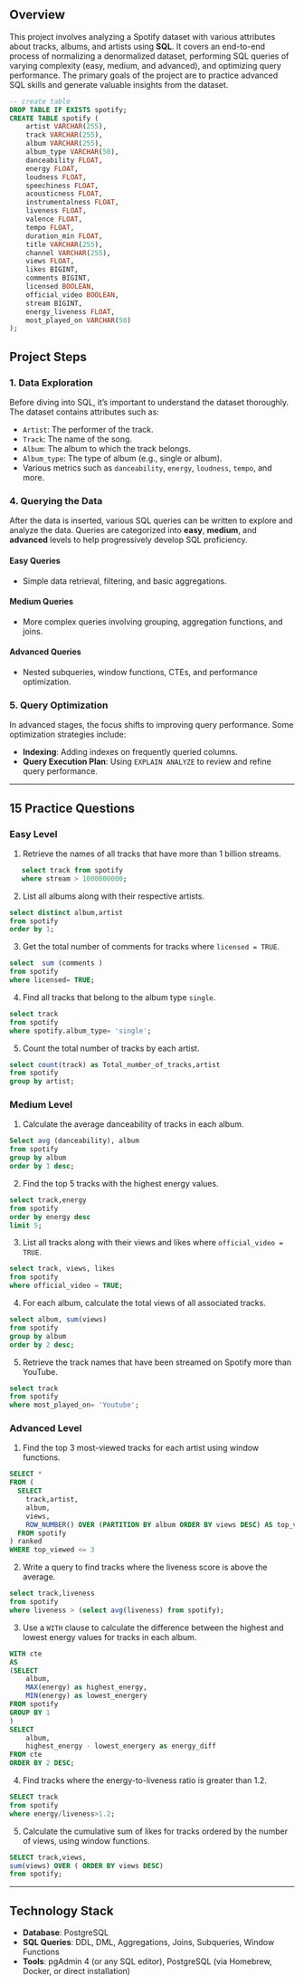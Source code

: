 
## Overview
This project involves analyzing a Spotify dataset with various attributes about tracks, albums, and artists using **SQL**. It covers an end-to-end process of normalizing a denormalized dataset, performing SQL queries of varying complexity (easy, medium, and advanced), and optimizing query performance. The primary goals of the project are to practice advanced SQL skills and generate valuable insights from the dataset.

```sql
-- create table
DROP TABLE IF EXISTS spotify;
CREATE TABLE spotify (
    artist VARCHAR(255),
    track VARCHAR(255),
    album VARCHAR(255),
    album_type VARCHAR(50),
    danceability FLOAT,
    energy FLOAT,
    loudness FLOAT,
    speechiness FLOAT,
    acousticness FLOAT,
    instrumentalness FLOAT,
    liveness FLOAT,
    valence FLOAT,
    tempo FLOAT,
    duration_min FLOAT,
    title VARCHAR(255),
    channel VARCHAR(255),
    views FLOAT,
    likes BIGINT,
    comments BIGINT,
    licensed BOOLEAN,
    official_video BOOLEAN,
    stream BIGINT,
    energy_liveness FLOAT,
    most_played_on VARCHAR(50)
);
```
## Project Steps

### 1. Data Exploration
Before diving into SQL, it’s important to understand the dataset thoroughly. The dataset contains attributes such as:
- `Artist`: The performer of the track.
- `Track`: The name of the song.
- `Album`: The album to which the track belongs.
- `Album_type`: The type of album (e.g., single or album).
- Various metrics such as `danceability`, `energy`, `loudness`, `tempo`, and more.

### 4. Querying the Data
After the data is inserted, various SQL queries can be written to explore and analyze the data. Queries are categorized into **easy**, **medium**, and **advanced** levels to help progressively develop SQL proficiency.

#### Easy Queries
- Simple data retrieval, filtering, and basic aggregations.
  
#### Medium Queries
- More complex queries involving grouping, aggregation functions, and joins.
  
#### Advanced Queries
- Nested subqueries, window functions, CTEs, and performance optimization.

### 5. Query Optimization
In advanced stages, the focus shifts to improving query performance. Some optimization strategies include:
- **Indexing**: Adding indexes on frequently queried columns.
- **Query Execution Plan**: Using `EXPLAIN ANALYZE` to review and refine query performance.
  
---

## 15 Practice Questions

### Easy Level
1. Retrieve the names of all tracks that have more than 1 billion streams.
```sql
   select track from spotify
   where stream > 1000000000;
```
2. List all albums along with their respective artists.
```sql
select distinct album,artist
from spotify
order by 1;
```
3. Get the total number of comments for tracks where `licensed = TRUE`.
```sql
select  sum (comments )
from spotify
where licensed= TRUE;
```
4. Find all tracks that belong to the album type `single`.
```sql
select track 
from spotify
where spotify.album_type= 'single';
```
5. Count the total number of tracks by each artist.
```sql
select count(track) as Total_number_of_tracks,artist
from spotify
group by artist;
```

### Medium Level
1. Calculate the average danceability of tracks in each album.
```sql
Select avg (danceability), album
from spotify
group by album
order by 1 desc;
```
2. Find the top 5 tracks with the highest energy values.
```sql
select track,energy
from spotify
order by energy desc
limit 5;
```
3. List all tracks along with their views and likes where `official_video = TRUE`.
```sql
select track, views, likes
from spotify
where official_video = TRUE;
```
4. For each album, calculate the total views of all associated tracks.
```sql
select album, sum(views)
from spotify
group by album
order by 2 desc;
``` 
5. Retrieve the track names that have been streamed on Spotify more than YouTube.
```sql
select track
from spotify
where most_played_on= 'Youtube';
```

### Advanced Level
1. Find the top 3 most-viewed tracks for each artist using window functions.
```sql
SELECT *
FROM (
  SELECT 
    track,artist, 
    album, 
    views,
    ROW_NUMBER() OVER (PARTITION BY album ORDER BY views DESC) AS top_viewed
  FROM spotify
) ranked
WHERE top_viewed <= 3
```
2. Write a query to find tracks where the liveness score is above the average.
```sql
select track,liveness
from spotify
where liveness > (select avg(liveness) from spotify);
```
3. Use a `WITH` clause to calculate the difference between the highest and lowest energy values for tracks in each album.
```sql
WITH cte
AS
(SELECT 
	album,
	MAX(energy) as highest_energy,
	MIN(energy) as lowest_energery
FROM spotify
GROUP BY 1
)
SELECT 
	album,
	highest_energy - lowest_energery as energy_diff
FROM cte
ORDER BY 2 DESC;
```
4. Find tracks where the energy-to-liveness ratio is greater than 1.2.
```sql
SELECT track 
from spotify
where energy/liveness>1.2;
```
5. Calculate the cumulative sum of likes for tracks ordered by the number of views, using window functions.
```sql
SELECT track,views,
sum(views) OVER ( ORDER BY views DESC)
from spotify;
```
---

## Technology Stack
- **Database**: PostgreSQL
- **SQL Queries**: DDL, DML, Aggregations, Joins, Subqueries, Window Functions
- **Tools**: pgAdmin 4 (or any SQL editor), PostgreSQL (via Homebrew, Docker, or direct installation)

